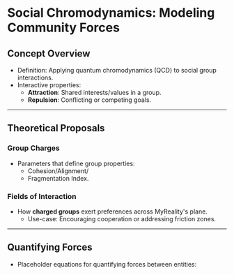 # Social Chromodynamics: Modeling Community Forces

## Concept Overview

- Definition: Applying quantum chromodynamics (QCD) to social group interactions.
- Interactive properties:
    - **Attraction**: Shared interests/values in a group.
    - **Repulsion**: Conflicting or competing goals.

---

## Theoretical Proposals

### Group Charges

- Parameters that define group properties:
    - Cohesion/Alignment/
    - Fragmentation Index.

### Fields of Interaction

- How **charged groups** exert preferences across MyReality's plane.
    - Use-case: Encouraging cooperation or addressing friction zones.

---

## Quantifying Forces

- Placeholder equations for quantifying forces between entities:
